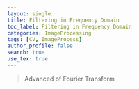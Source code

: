 ```yaml
---
layout: single
title: Filtering in Frequency Domain
toc_label: Filtering in Frequency Domain
categories: ImageProcessing
tags: [CV, ImageProcess]
author_profile: false
search: true
use_tex: true
---
```


> Advanced of Fourier Transform

# 